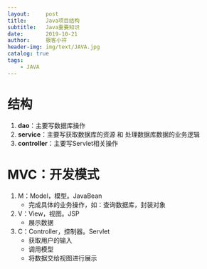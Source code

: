 ```yaml
---
layout:     post                    
title:      Java项目结构                     
subtitle:   Java重要知识               
date:       2019-10-21               
author:     极客小祥                      
header-img: img/text/JAVA.jpg   
catalog: true                        
tags:                                
    - JAVA
---
```


# 结构
1. **dao**：主要写数据库操作
2. **service**：主要写获取数据库的资源 和 处理数据库数据的业务逻辑
3. **controller**：主要写Servlet相关操作

# MVC：开发模式	
1. M：Model，模型。JavaBean
    * 完成具体的业务操作，如：查询数据库，封装对象
2. V：View，视图。JSP
    * 展示数据
3. C：Controller，控制器。Servlet
    * 获取用户的输入
    * 调用模型
    * 将数据交给视图进行展示